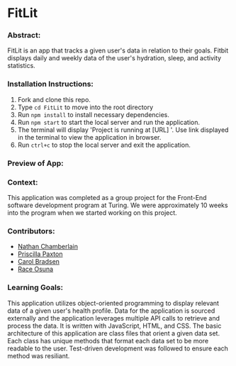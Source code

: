 # FitLit

### Abstract:
[//]: <> (Briefly describe what you built and its features. What problem is the app solving? How does this application solve that problem?)
FitLit is an app that tracks a given user's data in relation to their goals. Fitbit displays daily and weekly data of the user's hydration, sleep, and activity statistics. 


### Installation Instructions:
[//]: <> (What steps does a person have to take to get your app cloned down and running?)
1. Fork and clone this repo.
2. Type `cd FitLit` to move into the root directory
3. Run `npm install` to install necessary dependencies.
4. Run `npm start` to start the local server and run the application.
5. The terminal will display 'Project is running at [URL] '. Use link displayed in the terminal to view the application in browser.
6. Run `ctrl+c` to stop the local server and exit the application.


### Preview of App:
[//]: <> (Provide ONE gif or screenshot of your application - choose the "coolest" piece of functionality to show off.)


### Context:
[//]: <> (Give some context for the project here. How long did you have to work on it? How far into the Turing program are you?)
This application was completed as a group project for the Front-End software development program at Turing. We were approximately 10 weeks into the program when we started working on this project.


### Contributors:
[//]: <> (Who worked on this application? Link to their LinkedIn.)
- [Nathan Chamberlain](https://www.linkedin.com/in/chamberlainux/)
- [Priscilla Paxton](https://www.linkedin.com/in/priscilla-paxton-9175bb199/)
- [Carol Bradsen](https://www.linkedin.com/in/carol-bradsen/)
- [Race Osuna](https://www.linkedin.com/in/race-osuna-17a827267/)


### Learning Goals:
[//]: <> (What were the learning goals of this project? What tech did you work with?)
This application utilizes object-oriented programming to display relevant data of a given user's health profile. Data for the application is sourced externally and the application leverages multiple API calls to retrieve and process the data. It is written with JavaScript, HTML, and CSS. The basic architecture of this application are class files that orient a given data set. Each class has unique methods that format each data set to be more readable to the user. Test-driven development was followed to ensure each method was resiliant. 
